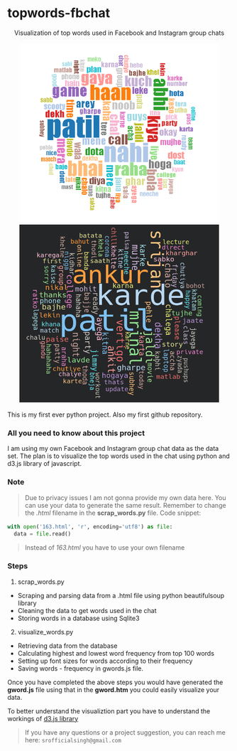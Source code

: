 # topwords-fbchat

<p align="center">
Visualization of top words used in Facebook and Instagram group chats
</p>

<p align='center'>
<img src="./wordsVISUAL_FB.PNG" alt="Facebook group chat" width="450" height="400" style="margin:2px "/>
<img src="./wordsVISUAL_IG.PNG" alt="Instagram group chat" width="450" height="400" style="margin:2px"/>
</p>

This is my first ever python project. Also my first github repository.

### All you need to know about this project

I am using my own Facebook and Instagram group chat data as the data set. The plan is to visualize the top words used in the chat using python and d3.js library of javascript.

### Note

> Due to privacy issues I am not gonna provide my own data here. You can use your data to generate the same result. Remember to change the _.html_ filename in the **scrap_words.py** file. Code snippet:

```python
with open('163.html', 'r', encoding='utf8') as file:
  data = file.read()
```

> Instead of _163.html_ you have to use your own filename

### Steps

1. scrap_words.py

- Scraping and parsing data from a .html file using python beautifulsoup library
- Cleaning the data to get words used in the chat
- Storing words in a database using Sqlite3

2. visualize_words.py

- Retrieving data from the database
- Calculating highest and lowest word frequency from top 100 words
- Setting up font sizes for words according to their frequency
- Saving words - frequency in gwords.js file.

Once you have completed the above steps you would have generated the **gword.js** file using that in the **gword.htm** you could easily visualize your data.

To better understand the visualiztion part you have to understand the workings of [d3.js library](https://github.com/d3/d3/wiki)

> If you have any questions or a project suggestion, you can reach me here: `srofficialsingh@gmail.com`

